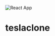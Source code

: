 ![React App](https://user-images.githubusercontent.com/111089062/228568570-60ba717c-98ad-410a-8bde-49ff0729a767.png)
# teslaclone
